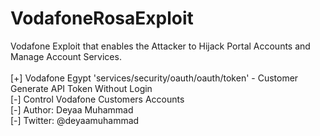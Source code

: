 # VodafoneRosaExploit

Vodafone Exploit that enables the Attacker to Hijack Portal Accounts and Manage Account Services.\
\
[+] Vodafone Egypt 'services/security/oauth/oauth/token' - Customer Generate API Token Without Login\
[-] Control Vodafone Customers Accounts\
[-] Author: Deyaa Muhammad\
[-] Twitter: @deyaamuhammad
